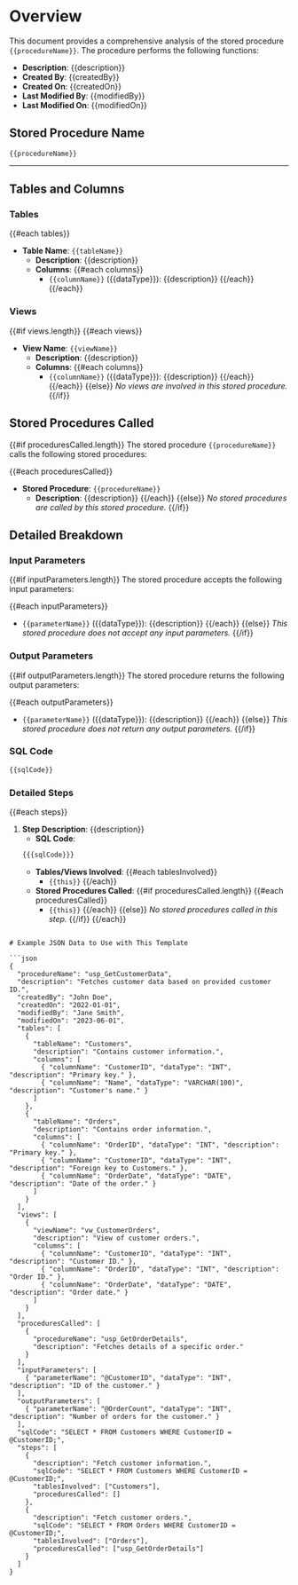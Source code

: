
# Overview

This document provides a comprehensive analysis of the stored procedure `{{procedureName}}`. The procedure performs the following functions:

- **Description**: {{description}}
- **Created By**: {{createdBy}}
- **Created On**: {{createdOn}}
- **Last Modified By**: {{modifiedBy}}
- **Last Modified On**: {{modifiedOn}}

## Stored Procedure Name

`{{procedureName}}`

---

## Tables and Columns

### Tables

{{#each tables}}
- **Table Name**: `{{tableName}}`
  - **Description**: {{description}}
  - **Columns**:
    {{#each columns}}
    - `{{columnName}}` ({{dataType}}): {{description}}
    {{/each}}
{{/each}}

### Views

{{#if views.length}}
{{#each views}}
- **View Name**: `{{viewName}}`
  - **Description**: {{description}}
  - **Columns**:
    {{#each columns}}
    - `{{columnName}}` ({{dataType}}): {{description}}
    {{/each}}
{{/each}}
{{else}}
_No views are involved in this stored procedure._
{{/if}}

## Stored Procedures Called

{{#if proceduresCalled.length}}
The stored procedure `{{procedureName}}` calls the following stored procedures:

{{#each proceduresCalled}}
- **Stored Procedure**: `{{procedureName}}`
  - **Description**: {{description}}
{{/each}}
{{else}}
_No stored procedures are called by this stored procedure._
{{/if}}

## Detailed Breakdown

### Input Parameters

{{#if inputParameters.length}}
The stored procedure accepts the following input parameters:

{{#each inputParameters}}
- `{{parameterName}}` ({{dataType}}): {{description}}
{{/each}}
{{else}}
_This stored procedure does not accept any input parameters._
{{/if}}

### Output Parameters

{{#if outputParameters.length}}
The stored procedure returns the following output parameters:

{{#each outputParameters}}
- `{{parameterName}}` ({{dataType}}): {{description}}
{{/each}}
{{else}}
_This stored procedure does not return any output parameters._
{{/if}}

### SQL Code

```sql
{{sqlCode}}
```

### Detailed Steps

{{#each steps}}
1. **Step Description**: {{description}}
   - **SQL Code**:
   ```sql
   {{{sqlCode}}}
   ```
   - **Tables/Views Involved**:
     {{#each tablesInvolved}}
     - `{{this}}`
     {{/each}}
   - **Stored Procedures Called**:
     {{#if proceduresCalled.length}}
     {{#each proceduresCalled}}
     - `{{this}}`
     {{/each}}
     {{else}}
     _No stored procedures called in this step._
     {{/if}}
{{/each}}
```

# Example JSON Data to Use with This Template

```json
{
  "procedureName": "usp_GetCustomerData",
  "description": "Fetches customer data based on provided customer ID.",
  "createdBy": "John Doe",
  "createdOn": "2022-01-01",
  "modifiedBy": "Jane Smith",
  "modifiedOn": "2023-06-01",
  "tables": [
    {
      "tableName": "Customers",
      "description": "Contains customer information.",
      "columns": [
        { "columnName": "CustomerID", "dataType": "INT", "description": "Primary key." },
        { "columnName": "Name", "dataType": "VARCHAR(100)", "description": "Customer's name." }
      ]
    },
    {
      "tableName": "Orders",
      "description": "Contains order information.",
      "columns": [
        { "columnName": "OrderID", "dataType": "INT", "description": "Primary key." },
        { "columnName": "CustomerID", "dataType": "INT", "description": "Foreign key to Customers." },
        { "columnName": "OrderDate", "dataType": "DATE", "description": "Date of the order." }
      ]
    }
  ],
  "views": [
    {
      "viewName": "vw_CustomerOrders",
      "description": "View of customer orders.",
      "columns": [
        { "columnName": "CustomerID", "dataType": "INT", "description": "Customer ID." },
        { "columnName": "OrderID", "dataType": "INT", "description": "Order ID." },
        { "columnName": "OrderDate", "dataType": "DATE", "description": "Order date." }
      ]
    }
  ],
  "proceduresCalled": [
    {
      "procedureName": "usp_GetOrderDetails",
      "description": "Fetches details of a specific order."
    }
  ],
  "inputParameters": [
    { "parameterName": "@CustomerID", "dataType": "INT", "description": "ID of the customer." }
  ],
  "outputParameters": [
    { "parameterName": "@OrderCount", "dataType": "INT", "description": "Number of orders for the customer." }
  ],
  "sqlCode": "SELECT * FROM Customers WHERE CustomerID = @CustomerID;",
  "steps": [
    {
      "description": "Fetch customer information.",
      "sqlCode": "SELECT * FROM Customers WHERE CustomerID = @CustomerID;",
      "tablesInvolved": ["Customers"],
      "proceduresCalled": []
    },
    {
      "description": "Fetch customer orders.",
      "sqlCode": "SELECT * FROM Orders WHERE CustomerID = @CustomerID;",
      "tablesInvolved": ["Orders"],
      "proceduresCalled": ["usp_GetOrderDetails"]
    }
  ]
}
```
